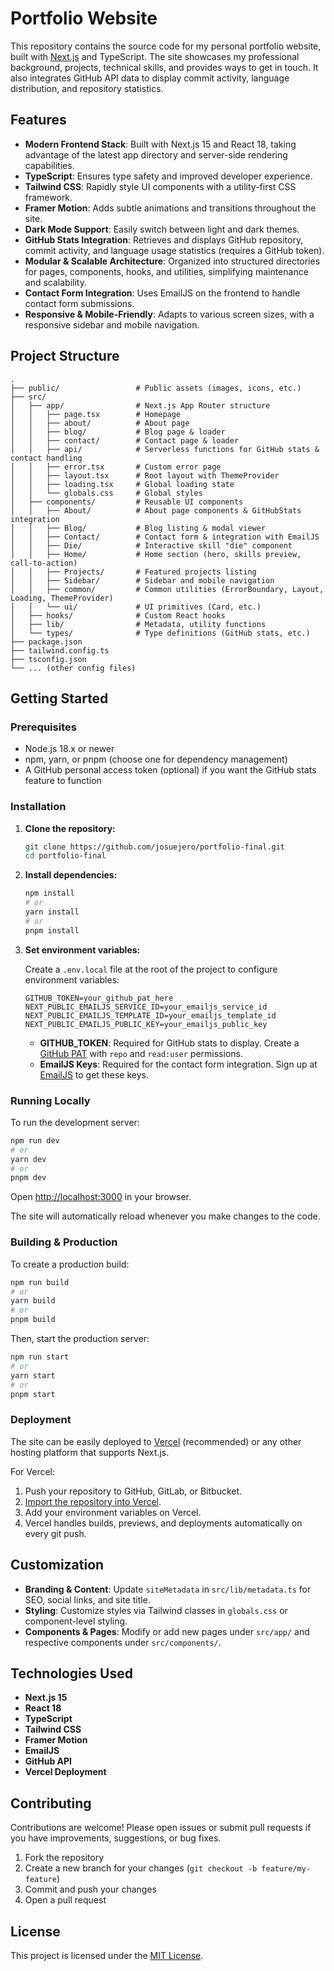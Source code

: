 
# Portfolio Website

This repository contains the source code for my personal portfolio website, built with [Next.js](https://nextjs.org) and TypeScript. The site showcases my professional background, projects, technical skills, and provides ways to get in touch. It also integrates GitHub API data to display commit activity, language distribution, and repository statistics.

## Features

- **Modern Frontend Stack**: Built with Next.js 15 and React 18, taking advantage of the latest app directory and server-side rendering capabilities.
- **TypeScript**: Ensures type safety and improved developer experience.
- **Tailwind CSS**: Rapidly style UI components with a utility-first CSS framework.
- **Framer Motion**: Adds subtle animations and transitions throughout the site.
- **Dark Mode Support**: Easily switch between light and dark themes.
- **GitHub Stats Integration**: Retrieves and displays GitHub repository, commit activity, and language usage statistics (requires a GitHub token).
- **Modular & Scalable Architecture**: Organized into structured directories for pages, components, hooks, and utilities, simplifying maintenance and scalability.
- **Contact Form Integration**: Uses EmailJS on the frontend to handle contact form submissions.
- **Responsive & Mobile-Friendly**: Adapts to various screen sizes, with a responsive sidebar and mobile navigation.

## Project Structure

```
.
├── public/                 # Public assets (images, icons, etc.)
├── src/
│   ├── app/                # Next.js App Router structure
│   │   ├── page.tsx        # Homepage
│   │   ├── about/          # About page
│   │   ├── blog/           # Blog page & loader
│   │   ├── contact/        # Contact page & loader
│   │   ├── api/            # Serverless functions for GitHub stats & contact handling
│   │   ├── error.tsx       # Custom error page
│   │   ├── layout.tsx      # Root layout with ThemeProvider
│   │   ├── loading.tsx     # Global loading state
│   │   └── globals.css     # Global styles
│   ├── components/         # Reusable UI components
│   │   ├── About/          # About page components & GitHubStats integration
│   │   ├── Blog/           # Blog listing & modal viewer
│   │   ├── Contact/        # Contact form & integration with EmailJS
│   │   ├── Die/            # Interactive skill "die" component
│   │   ├── Home/           # Home section (hero, skills preview, call-to-action)
│   │   ├── Projects/       # Featured projects listing
│   │   ├── Sidebar/        # Sidebar and mobile navigation
│   │   ├── common/         # Common utilities (ErrorBoundary, Layout, Loading, ThemeProvider)
│   │   └── ui/             # UI primitives (Card, etc.)
│   ├── hooks/              # Custom React hooks
│   ├── lib/                # Metadata, utility functions
│   └── types/              # Type definitions (GitHub stats, etc.)
├── package.json
├── tailwind.config.ts
├── tsconfig.json
└── ... (other config files)
```

## Getting Started

### Prerequisites

- Node.js 18.x or newer
- npm, yarn, or pnpm (choose one for dependency management)
- A GitHub personal access token (optional) if you want the GitHub stats feature to function

### Installation

1. **Clone the repository:**
   ```bash
   git clone https://github.com/josuejero/portfolio-final.git
   cd portfolio-final
   ```

2. **Install dependencies:**
   ```bash
   npm install
   # or
   yarn install
   # or
   pnpm install
   ```

3. **Set environment variables:**

   Create a `.env.local` file at the root of the project to configure environment variables:

   ```env
   GITHUB_TOKEN=your_github_pat_here
   NEXT_PUBLIC_EMAILJS_SERVICE_ID=your_emailjs_service_id
   NEXT_PUBLIC_EMAILJS_TEMPLATE_ID=your_emailjs_template_id
   NEXT_PUBLIC_EMAILJS_PUBLIC_KEY=your_emailjs_public_key
   ```

   - **GITHUB_TOKEN**: Required for GitHub stats to display. Create a [GitHub PAT](https://docs.github.com/en/authentication/keeping-your-account-and-data-secure/creating-a-personal-access-token) with `repo` and `read:user` permissions.
   - **EmailJS Keys**: Required for the contact form integration. Sign up at [EmailJS](https://www.emailjs.com/) to get these keys.

### Running Locally

To run the development server:

```bash
npm run dev
# or
yarn dev
# or
pnpm dev
```

Open [http://localhost:3000](http://localhost:3000) in your browser.

The site will automatically reload whenever you make changes to the code.

### Building & Production

To create a production build:

```bash
npm run build
# or
yarn build
# or
pnpm build
```

Then, start the production server:

```bash
npm run start
# or
yarn start
# or
pnpm start
```

### Deployment

The site can be easily deployed to [Vercel](https://vercel.com/) (recommended) or any other hosting platform that supports Next.js.

For Vercel:

1. Push your repository to GitHub, GitLab, or Bitbucket.
2. [Import the repository into Vercel](https://vercel.com/new).
3. Add your environment variables on Vercel.
4. Vercel handles builds, previews, and deployments automatically on every git push.

## Customization

- **Branding & Content**: Update `siteMetadata` in `src/lib/metadata.ts` for SEO, social links, and site title.
- **Styling**: Customize styles via Tailwind classes in `globals.css` or component-level styling.
- **Components & Pages**: Modify or add new pages under `src/app/` and respective components under `src/components/`.

## Technologies Used

- **Next.js 15**
- **React 18**
- **TypeScript**
- **Tailwind CSS**
- **Framer Motion**
- **EmailJS**
- **GitHub API**
- **Vercel Deployment**

## Contributing

Contributions are welcome! Please open issues or submit pull requests if you have improvements, suggestions, or bug fixes.

1. Fork the repository
2. Create a new branch for your changes (`git checkout -b feature/my-feature`)
3. Commit and push your changes
4. Open a pull request

## License

This project is licensed under the [MIT License](LICENSE).